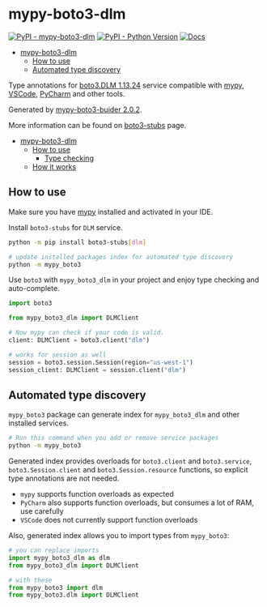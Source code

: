 # mypy-boto3-dlm

[![PyPI - mypy-boto3-dlm](https://img.shields.io/pypi/v/mypy-boto3-dlm.svg?color=blue)](https://pypi.org/project/mypy-boto3-dlm)
[![PyPI - Python Version](https://img.shields.io/pypi/pyversions/mypy-boto3-dlm.svg?color=blue)](https://pypi.org/project/mypy-boto3-dlm)
[![Docs](https://img.shields.io/readthedocs/mypy-boto3-builder.svg?color=blue)](https://mypy-boto3-builder.readthedocs.io/)

- [mypy-boto3-dlm](#mypy-boto3-dlm)
  - [How to use](#how-to-use)
  - [Automated type discovery](#automated-type-discovery)


Type annotations for
[boto3.DLM 1.13.24](https://boto3.amazonaws.com/v1/documentation/api/1.13.24/reference/services/dlm.html#DLM) service
compatible with [mypy](https://github.com/python/mypy), [VSCode](https://code.visualstudio.com/),
[PyCharm](https://www.jetbrains.com/pycharm/) and other tools.

Generated by [mypy-boto3-buider 2.0.2](https://github.com/vemel/mypy_boto3_builder).

More information can be found on [boto3-stubs](https://pypi.org/project/boto3-stubs/) page.

- [mypy-boto3-dlm](#mypy-boto3-dlm)
  - [How to use](#how-to-use)
    - [Type checking](#type-checking)
  - [How it works](#how-it-works)

## How to use

Make sure you have [mypy](https://github.com/python/mypy) installed and activated in your IDE.

Install `boto3-stubs` for `DLM` service.

```bash
python -m pip install boto3-stubs[dlm]

# update installed packages index for automated type discovery
python -m mypy_boto3
```

Use `boto3` with `mypy_boto3_dlm` in your project and enjoy type checking and auto-complete.

```python
import boto3

from mypy_boto3_dlm import DLMClient

# Now mypy can check if your code is valid.
client: DLMClient = boto3.client("dlm")

# works for session as well
session = boto3.session.Session(region="us-west-1")
session_client: DLMClient = session.client("dlm")

```

## Automated type discovery

`mypy_boto3` package can generate index for `mypy_boto3_dlm` and other installed services.

```bash
# Run this command when you add or remove service packages
python -m mypy_boto3
```

Generated index provides overloads for `boto3.client` and `boto3.service`,
`boto3.Session.client` and `boto3.Session.resource` functions,
so explicit type annotations are not needed.

- `mypy` supports function overloads as expected
- `PyCharm` also supports function overloads, but consumes a lot of RAM, use carefully
- `VSCode` does not currently support function overloads

Also, generated index allows you to import types from `mypy_boto3`:

```python
# you can replace imports
import mypy_boto3_dlm as dlm
from mypy_boto3_dlm import DLMClient

# with these
from mypy_boto3 import dlm
from mypy_boto3.dlm import DLMClient
```